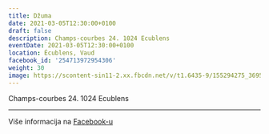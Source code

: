 ```yaml
---
title: Džuma
date: 2021-03-05T12:30:00+0100
draft: false
description: Champs-courbes 24. 1024 Ecublens
eventDate: 2021-03-05T12:30:00+0100
location: Écublens, Vaud
facebook_id: '254713972954306'
weight: 30
image: https://scontent-sin11-2.xx.fbcdn.net/v/t1.6435-9/155294275_3695079563921169_4909597834044538694_n.jpg?_nc_cat=101&ccb=1-7&_nc_sid=9e60e4&_nc_ohc=yaaOIdXGnfsQ7kNvwENLy8Z&_nc_oc=Adl8-P6_PV2pzyS5oh1LpNx3EMGJsoGN2BhPWiDTQLgI37kF-UX_r6ghBB77Jyka0To&_nc_zt=23&_nc_ht=scontent-sin11-2.xx&edm=ABTKTjYEAAAA&_nc_gid=idQKz17jwbQt6a4YDniMgQ&oh=00_AfIRrhnH_IEfEZz_QbnYDecYKtuentUlDrGBz-Ef3ZdGPg&oe=6863375B
---
```


Champs-courbes 24. 1024 Ecublens

---

Više informacija na [Facebook-u](https://facebook.com/events/254713972954306)